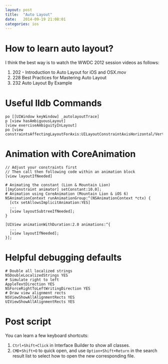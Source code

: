 ```yaml
---
layout: post
title:  "Auto Layout"
date:   2014-09-19 21:08:01
categories: ios
---
```

# How to learn auto layout?

 I think the best way is to watch the WWDC 2012 session videos as follows:

 1. 202 - Introduction to Auto Layout for iOS and OSX.mov
 2. 228 Best Practices for Mastering Auto Layout
 3. 232 Auto Layout By Example

# Useful lldb Commands

    po [[UIWindow keyWindow] _autolayoutTrace]
    p [view hasAmbiguousLayout]
    [view exerciseAmbiguityInLayout]
    po [view constraintsAffectingLayoutForAxis:UILayoutConstraintAxisHorizontal/Vertical]

# Animation with CoreAnimation

    // Adjust your constraints first
    // Then call then following code within an animation block
    [view layoutIfNeeded]

    # Animating the constant (Lion & Mountain Lion)
    [[myConstraint animator] setConstant:10.0];
    # Animation using CoreAnimation (Mountain Lion & iOS 6)
    NSAnimationContext runAnimationGroup:^(NSAnimationContext *ctx) {
      [ctx setAllowsImplicitAnimation:YES]
      ...
      [view layoutSubtreeIfNeeded];
    }

    [UIView animationWithDuration:2.0 animations:^{
      ...
      [view layoutIfNeeded];
    }];

# Helpful debugging defaults

    # Double all localized strings
    NSDoubleLocalizedStrings YES
    # Simulate right to left
    AppleTextDirection YES
    NSForceRightToLeftWritingDirection YES
    # Draw view alignment rects
    NSViewShowAllAlignmentRects YES
    UIViewShowAllAlignmentRects YES


# Post script

 You can learn a few keyboard shortcuts:

 1. `Ctrl+Shift+Click` in Interface Builder to show all classes.
 2. `CMD+Shift+O` to quick open, and use `Option+Shift+Return` in the search result list to select how to open the new corresponding file.
